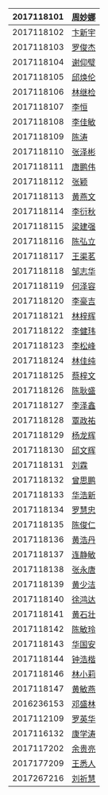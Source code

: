 | 2017118101 | [周妙娜](https://github.com/sum20171181/2017118101_android)  |
| ---------- | :----------------------------------------------------------- |
| 2017118102 | [卞新宇](https://github.com/xinyubian-hui/2017118102_android) |
| 2017118103 | [罗俊杰](https://github.com/rohero6/2017118103_Android)      |
| 2017118104 | [谢仰璧](https://github.com/xhao-xyb/2017118104_android)     |
| 2017118105 | [邱焕伦](https://github.com/HL-LD/2017118105_Android)        |
| 2017118106 | [林继检](https://github.com/fallintotom/2017118106_Android)  |
| 2017118107 | [李恒](https://github.com/liheng-3/2017118107_Andriod)       |
| 2017118108 | [李佳敏](https://github.com/JMchricomi/2017118108__Andriod)  |
| 2017118109 | [陈涛](https://github.com/chentao-de/2017118109_android)     |
| 2017118110 | [张泽彬](https://github.com/15994919867/2017118110_Android)  |
| 2017118111 | [唐鹏伟](https://github.com/tangpw/2017118111_Android)       |
| 2017118112 | [张颖](https://github.com/ZhangYing-37/2017118112_Android)   |
| 2017118113 | [黄燕文](https://github.com/Thompson-wen/2017118113_android) |
| 2017118114 | [李衍秋](https://github.com/454181758/2017118114_Android)    |
| 2017118115 | [梁建强](https://github.com/apple-liang/2017118115_android)  |
| 2017118116 | [陈弘立](https://github.com/LL-YY/201711816_Android)         |
| 2017118117 | [王渠茗](https://github.com/wqm2738/2017118117_android)      |
| 2017118118 | [邹志华](https://github.com/Oathzzh/2017118118_Android)      |
| 2017118119 | [何泽容](https://github.com/AsTheWind12138/2017118119_Android) |
| 2017118120 | [李豪吉](https://github.com/haojiLee/2017118120_android)     |
| 2017118121 | [林梓辉](https://github.com/2017118121lin/2017118121_Android) |
| 2017118122 | [李健玮](https://github.com/jianwei-lee/2017118122_Android)  |
| 2017118123 | [李松峰](https://github.com/LiSongf/2017118123_android)      |
| 2017118124 | [林佳纯](https://github.com/lhhxi/2017118124_Android)        |
| 2017118125 | [蔡梓文](https://github.com/dark19691129/2017118125_Android) |
| 2017118126 | [陈耿盛](https://github.com/Son-Wind/2017118126_Android)     |
| 2017118127 | [李泽鑫](https://github.com/952788641/2017118127_Android)    |
| 2017118128 | [覃政祐](https://github.com/youbuild/2017118128_Android)     |
| 2017118129 | [杨龙辉](https://github.com/DKlarswef/2017118129_Android)    |
| 2017118130 | [邱文辉](https://github.com/Qiu-wen-hui/2017118130_Android)  |
| 2017118131 | [刘霖](https://github.com/liulin-lay/2017118131_Android)     |
| 2017118132 | [曾思鹏](https://github.com/zoulam/2017118132_android)       |
| 2017118133 | [华浩新](https://github.com/huahaoxin/2017118133_android)    |
| 2017118134 | [罗慧忠](https://github.com/Ao-Eliza/2017118134_Android)     |
| 2017118135 | [陈俊仁](https://github.com/nicewithgreat/2017118135_Android) |
| 2017118136 | [黄浩丹](https://github.com/HHDhaitang/2017118136_android)   |
| 2017118137 | [连静敏](https://github.com/LianJingmin/2017118137_android)  |
| 2017118138 | [张永唐](https://github.com/zytai123/2017118138_Android)     |
| 2017118139 | [黄少洁](https://github.com/Tej-kk/2017118139_Android)       |
| 2017118140 | [徐鸿达](https://github.com/xhd123456/2017118140_android)    |
| 2017118141 | [黄石壮](https://github.com/helloFL/2017118141_android)      |
| 2017118142 | [陈敏玲](https://github.com/minling910/2017118142_android)   |
| 2017118143 | [华国安](https://github.com/huaguoan/2017118143_android)     |
| 2017118144 | [钟浩楷](https://github.com/1614515022/2017118144_Android)   |
| 2017118146 | [林小莉](https://github.com/15363396171/2017118146_android)  |
| 2017118147 | [黄敏燕](https://github.com/my99075/2017118147_android)      |
| 2016236153 | [邓盛林](https://github.com/DengShengLin/2016236153_Android) |
| 2017112109 | [罗英华](https://github.com/LS-56/2017112109_android)        |
| 2017116132 | [康学涛](https://github.com/senup/2017116132_android)        |
| 2017117202 | [余贵亮](https://github.com/sparkemm/2017117202_android)     |
| 2017177209 | [王悉人](https://github.com/BrostepNeverDie/2017177209_android) |
| 2017267216 | [刘祈慧](https://github.com/Ceaull/2017267216_android)       |